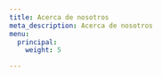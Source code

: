 ```yaml
---
title: Acerca de nosotros
meta_description: Acerca de nosotros
menu:
  principal:
    weight: 5

---
```

